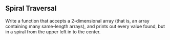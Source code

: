 ## Spiral Traversal

Write a function that accepts a 2-dimensional array (that is, an array containing many same-length arrays),
and prints out every value found, but in a spiral from the upper left in to the center.